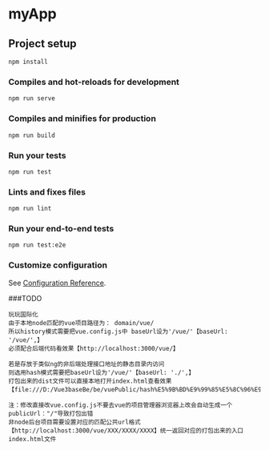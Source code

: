 # myApp

## Project setup
```
npm install
```

### Compiles and hot-reloads for development
```
npm run serve
```

### Compiles and minifies for production
```
npm run build
```

### Run your tests
```
npm run test
```

### Lints and fixes files
```
npm run lint
```

### Run your end-to-end tests
```
npm run test:e2e
```

### Customize configuration
See [Configuration Reference](https://cli.vuejs.org/config/).

###TODO
```
玩玩国际化
由于本地node匹配的vue项目路径为： domain/vue/
所以history模式需要把vue.config.js中 baseUrl设为'/vue/'【baseUrl: '/vue/',】
必须配合后端代码看效果【http://localhost:3000/vue/】

若是存放于类似ng的非后端处理接口地址的静态目录内访问
则选用hash模式需要把baseUrl设为'/vue/'【baseUrl: './',】
打包出来的dist文件可以直接本地打开index.html查看效果【file:///D:/Vue3baseBe/be/vuePublic/hash%E5%9B%BD%E9%99%85%E5%8C%96%E9%A1%B9%E7%9B%AE/dist/index.html#/】

注：修改直接改vue.config.js不要去vue的项目管理器浏览器上改会自动生成一个publicUrl："/"导致打包出错
非node后台项目需要设置对应的匹配公共url格式 【http://localhost:3000/vue/XXX/XXXX/XXXX】统一返回对应的打包出来的入口index.html文件
```